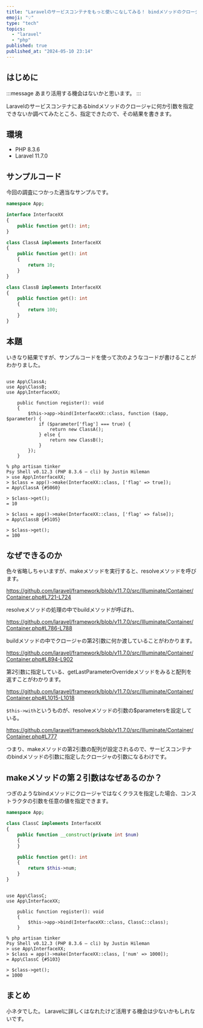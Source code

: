 ```yaml
---
title: "Laravelのサービスコンテナをもっと使いこなしてみる！ bindメソッドのクロージャに引数を指定してみた"
emoji: "💡"
type: "tech"
topics:
  - "laravel"
  - "php"
published: true
published_at: "2024-05-10 23:14"
---
```


## はじめに

:::message
あまり活用する機会はないかと思います。
:::

Laravelのサービスコンテナにあるbindメソッドのクロージャに何か引数を指定できないか調べてみたところ、指定できたので、その結果を書きます。

## 環境

- PHP 8.3.6
- Laravel 11.7.0

## サンプルコード

今回の調査につかった適当なサンプルです。

```php
namespace App;

interface InterfaceXX
{
    public function get(): int;
}

class ClassA implements InterfaceXX
{
    public function get(): int
    {
        return 10;
    }
}

class ClassB implements InterfaceXX
{
    public function get(): int
    {
        return 100;
    }
}
```

## 本題

いきなり結果ですが、サンプルコードを使って次のようなコードが書けることがわかりました。

```php:app/Providers/AppServiceProvider.php

use App\ClassA;
use App\ClassB;
use App\InterfaceXX;

    public function register(): void
    {
        $this->app->bind(InterfaceXX::class, function ($app, $parameter) {
            if ($parameter['flag'] === true) {
                return new ClassA();
            } else {
                return new ClassB();
            }
        });
    }
```

```
% php artisan tinker
Psy Shell v0.12.3 (PHP 8.3.6 — cli) by Justin Hileman
> use App\InterfaceXX;
> $class = app()->make(InterfaceXX::class, ['flag' => true]);
= App\ClassA {#5060}

> $class->get();
= 10

> $class = app()->make(InterfaceXX::class, ['flag' => false]);
= App\ClassB {#5105}

> $class->get();
= 100
```

## なぜできるのか

色々省略しちゃいますが、makeメソッドを実行すると、resolveメソッドを呼びます。

https://github.com/laravel/framework/blob/v11.7.0/src/Illuminate/Container/Container.php#L721-L724

resolveメソッドの処理の中でbuildメソッドが呼ばれ、

https://github.com/laravel/framework/blob/v11.7.0/src/Illuminate/Container/Container.php#L786-L788

buildメソッドの中でクロージャの第2引数に何か渡していることがわかります。

https://github.com/laravel/framework/blob/v11.7.0/src/Illuminate/Container/Container.php#L894-L902

第2引数に指定している、getLastParameterOverrideメソッドをみると配列を返すことがわかります。

https://github.com/laravel/framework/blob/v11.7.0/src/Illuminate/Container/Container.php#L1015-L1018

`$this->with`というものが、resolveメソッドの引数の$parametersを設定している。

https://github.com/laravel/framework/blob/v11.7.0/src/Illuminate/Container/Container.php#L777

つまり、makeメソッドの第2引数の配列が設定されるので、サービスコンテナのbindメソッドの引数に指定したクロージャの引数になるわけです。

## makeメソッドの第２引数はなぜあるのか？

つぎのようなbindメソッドにクロージャではなくクラスを指定した場合、コンストラクタの引数を任意の値を指定できます。

```php
namespace App;

class ClassC implements InterfaceXX
{
    public function __construct(private int $num)
    {
    }

    public function get(): int
    {
        return $this->num;
    }
}
```

```php:app/Providers/AppServiceProvider.php

use App\ClassC;
use App\InterfaceXX;

    public function register(): void
    {
        $this->app->bind(InterfaceXX::class, ClassC::class);
    }
```

```
% php artisan tinker
Psy Shell v0.12.3 (PHP 8.3.6 — cli) by Justin Hileman
> use App\InterfaceXX;
> $class = app()->make(InterfaceXX::class, ['num' => 1000]);
= App\ClassC {#5103}

> $class->get();
= 1000
```

## まとめ

小ネタでした。
Laravelに詳しくはなれたけど活用する機会は少ないかもしれないです。
